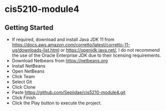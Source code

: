 # cis5210-module4

## Getting Started

- If required, download and install Java JDK 11 from https://docs.aws.amazon.com/corretto/latest/corretto-11-ug/downloads-list.html or https://openjdk.java.net/, I do not recommend the use of the Oracle Enterprise JDK  due to their licensing requirements. 
- Download Netbeans from https://netbeans.org
- Install NetBeans
- Open NetBeans
- Click Team
- Select Git
- Click Clone
- Paste https://github.com/Sepiidae/cis5210-module4.git
- Click Finish
- Click the Play button to execute the project. 

